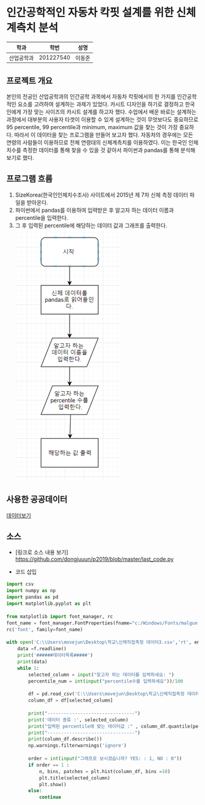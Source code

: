 

# 인간공학적인 자동차 칵핏 설계를 위한 신체계측치 분석

학과 | 학번 | 성명
---- | ---- | ---- 
산업공학과 |201227540|이동준


## 프로젝트 개요
   본인의 전공인 산업공학과의 인간공학 과목에서 자동차 칵핏에서의 한 가지를 인간공학적인 요소를 고려하여 설계하는 과제가 있었다. 카시트 디자인을 하기로 결정하고 한국인에게 가장 맞는 사이즈의 카시트 설계를 하고자 했다. 수업에서 배운 바로는 설계하는 과정에서 대부분의 사용자 타겟이 이용할 수 있게 설계하는 것이 무엇보다도 중요하므로 95 percentile, 99 percentile과 minimum, maximum 값을 찾는 것이 가장 중요하다. 따라서 이 데이터을 찾는 프로그램을 만들어 보고자 했다. 자동차의 경우에는 모든 연령의 사람들이 이용하므로 전체 연령대의 신체계측치를 이용하였다. 이는 한국인 인체치수를 측정한 데이터를 통해 찾을 수 있을 것 같아서 파이썬과 pandas를 통해 분석해보기로 했다. 
   
## 프로그램 흐름
   1. SizeKorea(한국인인체치수조사) 사이트에서 2015년 제 7차 신체 측정 데이터 파일을 받아온다.
   2. 파이썬에서 pandas를 이용하여 입력받은 후 알고자 하는 데이터 이름과 percentile을 입력한다.
   3. 그 후 입력된 percentile에 해당하는 데이터 값과 그래프를 출력한다.
![map.png](흐름도.png)

## 사용한 공공데이터 
[데이터보기](https://github.com/dongjuuun/p2019/blob/master/%EC%8B%A0%EC%B2%B4%EC%A7%81%EC%A0%91%EC%B8%A1%EC%A0%95%20%EB%8D%B0%EC%9D%B4%ED%84%B03.csv)

## 소스
* [링크로 소스 내용 보기]
https://github.com/dongjuuun/p2019/blob/master/last_code.py



* 코드 삽입

~~~python
import csv
import numpy as np
import pandas as pd
import matplotlib.pyplot as plt

from matplotlib import font_manager, rc
font_name = font_manager.FontProperties(fname="c:/Windows/Fonts/malgun.ttf").get_name()
rc('font', family=font_name)

with open('C:\\Users\movejun\Desktop\학교\신체직접측정 데이터3.csv','rt', encoding='UTF8') as f:
    data =f.readline()
    print('######데이터목록#####')
    print(data)
    while 1:
        selected_column = input("찾고자 하는 데이터를 입력하세요: ")
        percentile_num = int(input("percentile수를 입력하세요"))/100

        df = pd.read_csv('C:\\Users\movejun\Desktop\학교\신체직접측정 데이터3.csv')
        column_df = df[selected_column]

        print("--------------------------------")
        print('데이터 종류 :', selected_column)
        print("입력된 percentile에 맞는 데이터값 :" , column_df.quantile(percentile_num))
        print("--------------------------------")
        print(column_df.describe())
        np.warnings.filterwarnings('ignore')

        order = int(input("그래프로 보시겠습니까? YES: : 1, NO : 0"))
        if order == 1 :
            n, bins, patches = plt.hist(column_df, bins =10)
            plt.title(selected_column)
            plt.show()
        else:
            continue
 ~~~
